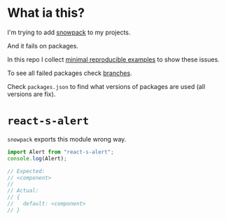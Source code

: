 # What ia this?

I'm trying to add [snowpack](https://www.snowpack.dev/) to my projects.

And it fails on packages.

In this repo I collect [minimal reproducible examples](https://stackoverflow.com/help/minimal-reproducible-example) to show these issues.

To see all failed packages check [branches](https://github.com/zaverden/snow-failed-pkgs/branches/all).

Check `packages.json` to find what versions of packages are used (all versions are fix).

# `react-s-alert`

`snowpack` exports this module wrong way.

```javascript
import Alert from "react-s-alert";
console.log(Alert);

// Expected:
// <component>
//
// Actual:
// {
//   default: <component>
// }
```